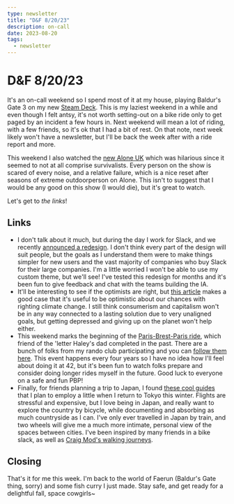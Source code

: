 ```yaml
---
type: newsletter
title: "D&F 8/20/23"
description: on-call
date: 2023-08-20
tags:
  - newsletter
---
```


# D&F 8/20/23

It's an on-call weekend so I spend most of it at my house, playing Baldur's Gate 3 on my new [Steam Deck](https://www.steamdeck.com). This is my laziest weekend in a while and even though I felt antsy, it's not worth setting-out on a bike ride only to get paged by an incident a few hours in. Next weekend will mean a lot of riding, with a few friends, so it's ok that I had a bit of rest. On that note, next week likely won't have a newsletter, but I'll be back the week after with a ride report and more.

This weekend I also watched the [new Alone UK](https://www.theguardian.com/tv-and-radio/2023/aug/06/alone-review-channel-4-survival-show) which was hilarious since it seemed to not at all comprise survivalists. Every person on the show is scared of every noise, and a relative failure, which is a nice reset after seasons of extreme outdoorperson on Alone. This isn't to suggest that I would be any good on this show (I would die), but it's great to watch.

Let's get to _the links_!

## Links

- I don't talk about it much, but during the day I work for Slack, and we recently [announced a redesign](https://www.theverge.com/2023/8/9/23824562/slack-redesign-app-dms-activity-later). I don't think every part of the design will suit people, but the goals as I understand them were to make things simpler for new users and the vast majority of companies who buy Slack for their large companies. I'm a little worried I won't be able to use my custom theme, but we'll see! I've tested this redesign for months and it's been fun to give feedback and chat with the teams building the IA.
- It'll be interesting to see if the optimists are right, but [this article](https://www.vox.com/the-highlight/23622511/climate-doomerism-optimism-progress-environmentalism) makes a good case that it's useful to be optimistic about our chances with righting climate change. I still think consumerism and capitalism won't be in any way connected to a lasting solution due to very unaligned goals, but getting depressed and giving up on the planet won't help either.
- This weekend marks the beginning of the [Paris-Brest-Paris ride](https://en.wikipedia.org/wiki/Paris–Brest–Paris), which friend of the 'letter Haley's dad completed in the past. There are a bunch of folks from my rando club participating and you can [follow them here](https://track.rtrt.me/e/CC-2023#/tracker/R8EZGPUB,RNVW2F38,R4EH2LKM,RAUEFLCR,RNRMWVFB,RM2EN3SZ,RVAH4ZP5,RDTM3PKR,RWMDJLUV,RV9LS7FY). This event happens every four years so I have no idea how I'll feel about doing it at 42, but it's been fun to watch folks prepare and consider doing longer rides myself in the future. Good luck to everyone on a safe and fun PBP!
- Finally, for friends planning a trip to Japan, I found [these cool guides](https://trippin.world/destination/tokyo) that I plan to employ a little when I return to Tokyo this winter. Flights are stressful and expensive, but I love being in Japan, and really want to explore the country by bicycle, while documenting and absorbing as much countryside as I can. I've only ever travelled in Japan by train, and two wheels will give me a much more intimate, personal view of the spaces between cities. I've been inspired by many friends in a bike slack, as well as [Craig Mod's walking journeys](https://craigmod.com/about/).

## Closing

That's it for me this week. I'm back to the world of Faerun (Baldur's Gate thing, sorry) and some fish curry I just made. Stay safe, and get ready for a delightful fall, space cowgirls~

